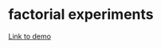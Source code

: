 # factorial experiments

[Link to demo](https://ashishjumbo.github.io/factorial_analysis/eLearning_class_demo.html)
